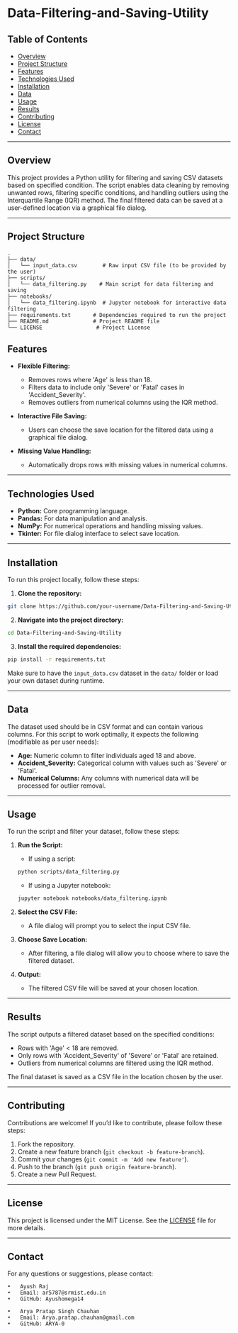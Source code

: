 # Data-Filtering-and-Saving-Utility

## Table of Contents
- [Overview](#overview)
- [Project Structure](#project-structure)
- [Features](#features)
- [Technologies Used](#technologies-used)
- [Installation](#installation)
- [Data](#data)
- [Usage](#usage)
- [Results](#results)
- [Contributing](#contributing)
- [License](#license)
- [Contact](#contact)

---

## Overview
This project provides a Python utility for filtering and saving CSV datasets based on specified condition. The script enables data cleaning by removing unwanted rows, filtering specific conditions, and handling outliers using the Interquartile Range (IQR) method. The final filtered data can be saved at a user-defined location via a graphical file dialog.

---

## Project Structure
```plaintext
.
├── data/
│   └── input_data.csv        # Raw input CSV file (to be provided by the user)
├── scripts/
│   └── data_filtering.py    # Main script for data filtering and saving
├── notebooks/
│   └── data_filtering.ipynb  # Jupyter notebook for interactive data filtering
├── requirements.txt       # Dependencies required to run the project
├── README.md              # Project README file
└── LICENSE                 # Project License
```

## Features

- **Flexible Filtering:**
  - Removes rows where 'Age' is less than 18.
  - Filters data to include only 'Severe' or 'Fatal' cases in 'Accident_Severity'.
  - Removes outliers from numerical columns using the IQR method.

- **Interactive File Saving:**
  - Users can choose the save location for the filtered data using a graphical file dialog.

- **Missing Value Handling:**
  - Automatically drops rows with missing values in numerical columns.

---

## Technologies Used

- **Python:** Core programming language.
- **Pandas:** For data manipulation and analysis.
- **NumPy:** For numerical operations and handling missing values.
- **Tkinter:** For file dialog interface to select save location.

---

## Installation

To run this project locally, follow these steps:

1. **Clone the repository:**
```bash
git clone https://github.com/your-username/Data-Filtering-and-Saving-Utility.git
```

2. **Navigate into the project directory:**
```bash
cd Data-Filtering-and-Saving-Utility
```

3. **Install the required dependencies:**
```bash
pip install -r requirements.txt
```

Make sure to have the `input_data.csv` dataset in the `data/` folder or load your own dataset during runtime.

---

## Data

The dataset used should be in CSV format and can contain various columns. For this script to work optimally, it expects the following (modifiable as per user needs):

- **Age:** Numeric column to filter individuals aged 18 and above.
- **Accident_Severity:** Categorical column with values such as 'Severe' or 'Fatal'.
- **Numerical Columns:** Any columns with numerical data will be processed for outlier removal.

---

## Usage

To run the script and filter your dataset, follow these steps:

1. **Run the Script:**
   - If using a script:
   ```bash
   python scripts/data_filtering.py
   ```

   - If using a Jupyter notebook:
   ```bash
   jupyter notebook notebooks/data_filtering.ipynb
   ```

2. **Select the CSV File:**
   - A file dialog will prompt you to select the input CSV file.

3. **Choose Save Location:**
   - After filtering, a file dialog will allow you to choose where to save the filtered dataset.

4. **Output:**
   - The filtered CSV file will be saved at your chosen location.

---

## Results

The script outputs a filtered dataset based on the specified conditions:

- Rows with 'Age' < 18 are removed.
- Only rows with 'Accident_Severity' of 'Severe' or 'Fatal' are retained.
- Outliers from numerical columns are filtered using the IQR method.

The final dataset is saved as a CSV file in the location chosen by the user.

---

## Contributing

Contributions are welcome! If you’d like to contribute, please follow these steps:

1. Fork the repository.
2. Create a new feature branch (`git checkout -b feature-branch`).
3. Commit your changes (`git commit -m 'Add new feature'`).
4. Push to the branch (`git push origin feature-branch`).
5. Create a new Pull Request.

---

## License

This project is licensed under the MIT License. See the [LICENSE](LICENSE) file for more details.

---

## Contact

For any questions or suggestions, please contact:

	•	Ayush Raj
	•	Email: ar5787@srmist.edu.in
	•	GitHub: Ayushomega14

 	•	Arya Pratap Singh Chauhan
	•	Email: Arya.pratap.chauhan@gmail.com
	•	GitHub: ARYA-0

